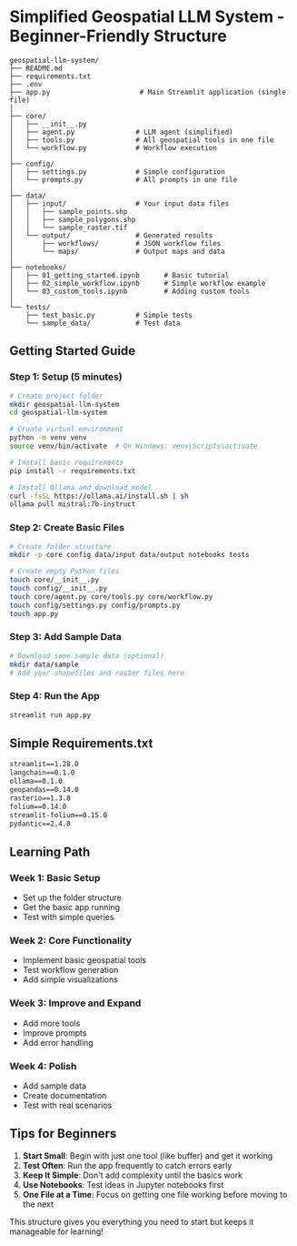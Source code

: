 # Simplified Geospatial LLM System - Beginner-Friendly Structure

```
geospatial-llm-system/
├── README.md
├── requirements.txt
├── .env
├── app.py                      # Main Streamlit application (single file)
│
├── core/
│   ├── __init__.py
│   ├── agent.py               # LLM agent (simplified)
│   ├── tools.py               # All geospatial tools in one file
│   └── workflow.py            # Workflow execution
│
├── config/
│   ├── settings.py            # Simple configuration
│   └── prompts.py             # All prompts in one file
│
├── data/
│   ├── input/                 # Your input data files
│   │   ├── sample_points.shp
│   │   ├── sample_polygons.shp
│   │   └── sample_raster.tif
│   └── output/                # Generated results
│       ├── workflows/         # JSON workflow files
│       └── maps/              # Output maps and data
│
├── notebooks/
│   ├── 01_getting_started.ipynb      # Basic tutorial
│   ├── 02_simple_workflow.ipynb      # Simple workflow example
│   └── 03_custom_tools.ipynb         # Adding custom tools
│
└── tests/
    ├── test_basic.py          # Simple tests
    └── sample_data/           # Test data
```


## Getting Started Guide

### Step 1: Setup (5 minutes)
```bash
# Create project folder
mkdir geospatial-llm-system
cd geospatial-llm-system

# Create virtual environment
python -m venv venv
source venv/bin/activate  # On Windows: venv\Scripts\activate

# Install basic requirements
pip install -r requirements.txt

# Install Ollama and download model
curl -fsSL https://ollama.ai/install.sh | sh
ollama pull mistral:7b-instruct
```

### Step 2: Create Basic Files
```bash
# Create folder structure
mkdir -p core config data/input data/output notebooks tests

# Create empty Python files
touch core/__init__.py
touch config/__init__.py
touch core/agent.py core/tools.py core/workflow.py
touch config/settings.py config/prompts.py
touch app.py
```

### Step 3: Add Sample Data
```bash
# Download some sample data (optional)
mkdir data/sample
# Add your shapefiles and raster files here
```

### Step 4: Run the App
```bash
streamlit run app.py
```

## Simple Requirements.txt
```txt
streamlit==1.28.0
langchain==0.1.0
ollama==0.1.0
geopandas==0.14.0
rasterio==1.3.8
folium==0.14.0
streamlit-folium==0.15.0
pydantic==2.4.0
```

## Learning Path

### Week 1: Basic Setup
- Set up the folder structure
- Get the basic app running
- Test with simple queries

### Week 2: Core Functionality
- Implement basic geospatial tools
- Test workflow generation
- Add simple visualizations

### Week 3: Improve and Expand
- Add more tools
- Improve prompts
- Add error handling

### Week 4: Polish
- Add sample data
- Create documentation
- Test with real scenarios

## Tips for Beginners

1. **Start Small**: Begin with just one tool (like buffer) and get it working
2. **Test Often**: Run the app frequently to catch errors early
3. **Keep It Simple**: Don't add complexity until the basics work
4. **Use Notebooks**: Test ideas in Jupyter notebooks first
5. **One File at a Time**: Focus on getting one file working before moving to the next

This structure gives you everything you need to start but keeps it manageable for learning!
